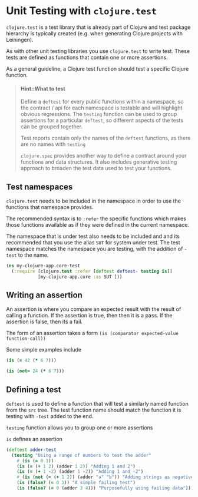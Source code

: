 # Unit Testing with `clojure.test`

`clojure.test` is a test library that is already part of Clojure and test package hierarchy is typically created (e.g. when generating Clojure projects with Leiningen).

As with other unit testing libraries you use `clojure.test` to write test.  These tests are defined as functions that contain one or more assertions.

As a general guideline, a Clojure test function should test a specific Clojure function.


> #### Hint::What to test
> Define a `deftest` for every public functions within a namespace, so the contract / api for each namespace is testable and will highlight obvious regressions.
> The `testing` function can be used to group assertions for a particular `deftest`, so different aspects of the tests can be grouped together.
>
> Test reports contain only the names of the `deftest` functions, as there are no names with `testing`
>
> `clojure.spec` provides another way to define a contract around your functions and data structures.  It also includes generative testing approach to broaden the test data used to test your functions.


## Test namespaces

`clojure.test` needs to be included in the namespace in order to use the functions that namespace provides.

The recommended syntax is to `:refer` the specific functions which makes those functions available as if they were defined in the current namespace.

The namespace that is under test also needs to be included and and its recommended that you use the alias `SUT` for system under test.  The test namespace matches the namespace you are testing, with the addition of `-test` to the name.

```clojure
(ns my-clojure-app.core-test
  (:require [clojure.test :refer [deftest deftest- testing is]]
            [my-clojure-app.core :as SUT ]))
```


## Writing an assertion

An assertion is where you compare an expected result with the result of calling a function.  If the assertion is true, then then it is a pass.  If the assertion is false, then its a fail.

The form of an assertion takes a form `(is (comparator expected-value function-call))`

Some simple examples include
```clojure
(is (= 42 (* 6 7)))

(is (not= 24 (* 6 7)))
```


## Defining a test

`deftest` is used to define a function that will test a similarly named function from the `src` tree.  The test function name should match the function it is testing with `-test` added to the end.

`testing` function allows you to group one or more assertions

`is` defines an assertion

```clojure
(deftest adder-test
  (testing "Using a range of numbers to test the adder"
    #_(is (= 0 1))
    (is (= (+ 1 2) (adder 1 2)) "Adding 1 and 2")
    (is (= (+ 1 -2) (adder 1 -2)) "Adding 1 and -2")
    #_(is (not (= (+ 1 2)) (adder "a" "b")) "Adding strings as negative test")
    (is (false? (= 0 1)) "A simple failing test")
    (is (false? (= 0 (adder 3 4))) "Purposefully using failing data")))
```
